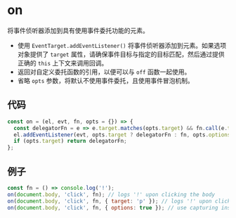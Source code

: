 # on

将事件侦听器添加到具有使用事件委托功能的元素。

- 使用 `EventTarget.addEventListener()` 将事件侦听器添加到元素。如果选项对象提供了 `target` 属性，请确保事件目标与指定的目标匹配，然后通过提供正确的 `this` 上下文来调用回调。
- 返回对自定义委托函数的引用，以便可以与 `off` 函数一起使用。
- 省略 `opts` 参数，将默认不使用事件委托，且使用事件冒泡机制。

## 代码

```js
const on = (el, evt, fn, opts = {}) => {
  const delegatorFn = e => e.target.matches(opts.target) && fn.call(e.target, e);
  el.addEventListener(evt, opts.target ? delegatorFn : fn, opts.options || false);
  if (opts.target) return delegatorFn;
};
```

## 例子

```js
const fn = () => console.log('!');
on(document.body, 'click', fn); // logs '!' upon clicking the body
on(document.body, 'click', fn, { target: 'p' }); // logs '!' upon clicking a `p` element child of the body
on(document.body, 'click', fn, { options: true }); // use capturing instead of bubbling
```
